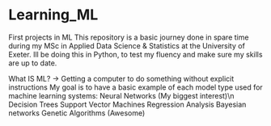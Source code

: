 # Learning_ML
First projects in ML
This repository is a basic journey done in spare time during my MSc in Applied Data Science & Statistics at the University of Exeter.
Ill be doing this in Python, to test my fluency and make sure my skills are up to date.

What IS ML?  ->  Getting a computer to do something without explicit instructions
My goal is to have a basic example of each model type used for machine learning systems:
  Neural Networks (My biggest interest)\n
  Decision Trees
  Support Vector Machines
  Regression Analysis
  Bayesian networks
  Genetic Algorithms (Awesome)
